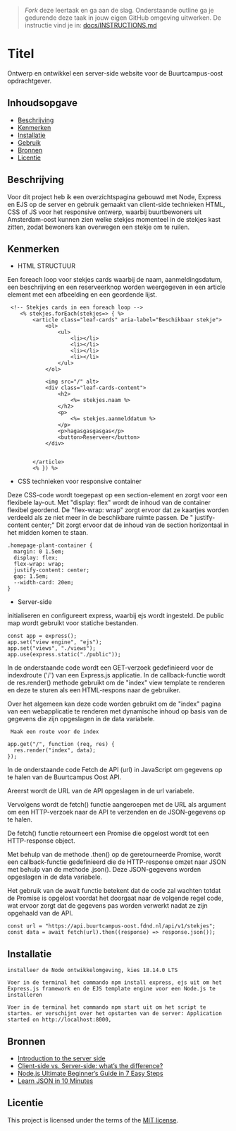 > _Fork_ deze leertaak en ga aan de slag. Onderstaande outline ga je gedurende deze taak in jouw eigen GitHub omgeving uitwerken. De instructie vind je in: [docs/INSTRUCTIONS.md](docs/INSTRUCTIONS.md)

# Titel
Ontwerp en ontwikkel een server-side website voor de Buurtcampus-oost opdrachtgever.

## Inhoudsopgave

  * [Beschrijving](#beschrijving)
  * [Kenmerken](#kenmerken)
  * [Installatie](#installatie)
  * [Gebruik](#gebruik)
  * [Bronnen](#bronnen)
  * [Licentie](#licentie)

## Beschrijving
Voor dit project heb ik een overzichtspagina gebouwd met Node, Express en EJS op de server en gebruik gemaakt van client-side technieken HTML, CSS of JS voor het responsive ontwerp, waarbij buurtbewoners uit Amsterdam-oost kunnen zien welke stekjes momenteel in de stekjes kast zitten, zodat bewoners kan overwegen een stekje om te ruilen. 


## Kenmerken

- HTML STRUCTUUR

Een foreach loop voor stekjes cards waarbij de naam, aanmeldingsdatum, een beschrijving en een reserveerknop worden weergegeven in een article element met een afbeelding en een geordende lijst.


```
 <!-- Stekjes cards in een foreach loop -->
    <% stekjes.forEach(stekjes=> { %>
        <article class="leaf-cards" aria-label="Beschikbaar stekje">
            <ol>
                <ul>
                    <li></li>
                    <li></li>
                    <li></li>
                    <li></li>
                </ul>
            </ol>

            <img src="/" alt>
            <div class="leaf-cards-content">
                <h2>
                    <%= stekjes.naam %>
                </h2>
                <p>
                    <%= stekjes.aanmelddatum %>
                </p>
                <p>hagasgasgasgas</p>
                <button>Reserveer</button>
            </div>


        </article>
        <% }) %>
```

- CSS technieken voor responsive container

Deze CSS-code wordt toegepast op een section-element en zorgt voor een flexibele lay-out. Met "display: flex" wordt de inhoud van de container flexibel geordend. De "flex-wrap: wrap" zorgt ervoor dat ze kaartjes worden verdeeld als ze niet meer in de beschikbare ruimte passen. De "
justify-content center;" Dit zorgt ervoor dat de inhoud van de section horizontaal in het midden komen te staan. 


```
.homepage-plant-container {
  margin: 0 1.5em;
  display: flex;
  flex-wrap: wrap;
  justify-content: center;
  gap: 1.5em;
  --width-card: 20em;
}
```
- Server-side

 initialiseren en configureert express, waarbij ejs wordt ingesteld. De public map wordt gebruikt voor statiche bestanden.
 
```
const app = express();
app.set("view engine", "ejs");
app.set("views", "./views");
app.use(express.static("./public"));
```


In de onderstaande code wordt een GET-verzoek gedefinieerd voor de indexdroute ('/') van een Express.js applicatie. 
In de callback-functie wordt de res.render() methode gebruikt om de "index" view template te renderen en deze te sturen als een HTML-respons naar de gebruiker. 

Over het algemeen kan deze code worden gebruikt om de "index" pagina van een webapplicatie te renderen met dynamische inhoud op basis van de gegevens die zijn opgeslagen in de data variabele.

```
 Maak een route voor de index
 
app.get("/", function (req, res) {
  res.render("index", data);
});

```

In de onderstaande code Fetch de API (url) in JavaScript om gegevens op te halen van de Buurtcampus Oost API.

Areerst wordt de URL van de API opgeslagen in de url variabele. 

Vervolgens wordt de fetch() functie aangeroepen met de URL als argument om een HTTP-verzoek naar de API te verzenden en de JSON-gegevens op te halen.

De fetch() functie retourneert een Promise die opgelost wordt tot een HTTP-response object.

Met behulp van de methode .then() op de geretourneerde Promise, wordt een callback-functie gedefinieerd die de HTTP-response omzet naar JSON met behulp van de methode .json(). Deze JSON-gegevens worden opgeslagen in de data variabele.

Het gebruik van de await functie betekent dat de code zal wachten totdat de Promise is opgelost voordat het doorgaat naar de volgende regel code, wat ervoor zorgt dat de gegevens pas worden verwerkt nadat ze zijn opgehaald van de API.


```
const url = "https://api.buurtcampus-oost.fdnd.nl/api/v1/stekjes";
const data = await fetch(url).then((response) => response.json());
```

## Installatie


```
installeer de Node ontwikkelomgeving, kies 18.14.0 LTS

Voer in de terminal het commando npm install express, ejs uit om het Express.js framework en de EJS template engine voor een Node.js te installeren 

Voer in de terminal het commando npm start uit om het script te starten. er verschijnt over het opstarten van de server: Application started on http://localhost:8000,
```


## Bronnen

* [Introduction to the server side](https://developer.mozilla.org/en-US/docs/Learn/Server-side/First_steps/Introduction)
* [Client-side vs. Server-side: what’s the difference?](https://medium.com/@donotapply/client-side-vs-server-side-whats-the-difference-a933341cd60e)
* [Node.js Ultimate Beginner’s Guide in 7 Easy Steps](https://www.youtube.com/watch?v=ENrzD9HAZK4)
* [Learn JSON in 10 Minutes](https://www.youtube.com/watch?v=iiADhChRriM&t=513s)

## Licentie

This project is licensed under the terms of the [MIT license](./LICENSE).
